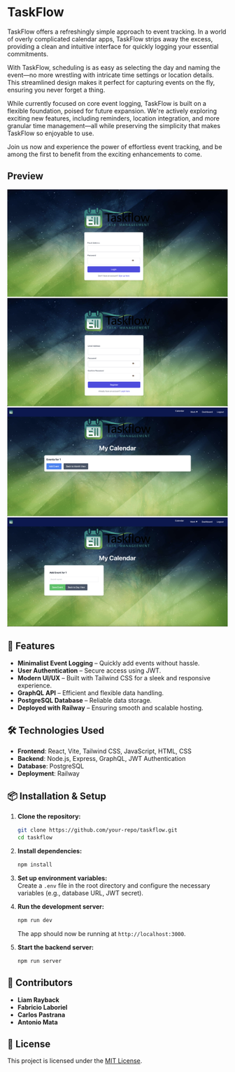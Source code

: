 # TaskFlow  

TaskFlow offers a refreshingly simple approach to event tracking. In a world of overly complicated calendar apps, TaskFlow strips away the excess, providing a clean and intuitive interface for quickly logging your essential commitments.  

With TaskFlow, scheduling is as easy as selecting the day and naming the event—no more wrestling with intricate time settings or location details. This streamlined design makes it perfect for capturing events on the fly, ensuring you never forget a thing.  

While currently focused on core event logging, TaskFlow is built on a flexible foundation, poised for future expansion. We're actively exploring exciting new features, including reminders, location integration, and more granular time management—all while preserving the simplicity that makes TaskFlow so enjoyable to use.  

Join us now and experience the power of effortless event tracking, and be among the first to benefit from the exciting enhancements to come.  

## Preview
![Login](ReadMe-Screenshots/login.png)
![Register](ReadMe-Screenshots/register.png)
![Day](ReadMe-Screenshots/day.png)
![Event](ReadMe-Screenshots/event.png)



## 🚀 Features  
- **Minimalist Event Logging** – Quickly add events without hassle.  
- **User Authentication** – Secure access using JWT.  
- **Modern UI/UX** – Built with Tailwind CSS for a sleek and responsive experience.  
- **GraphQL API** – Efficient and flexible data handling.  
- **PostgreSQL Database** – Reliable data storage.  
- **Deployed with Railway** – Ensuring smooth and scalable hosting.  

## 🛠 Technologies Used  
- **Frontend**: React, Vite, Tailwind CSS, JavaScript, HTML, CSS  
- **Backend**: Node.js, Express, GraphQL, JWT Authentication  
- **Database**: PostgreSQL  
- **Deployment**: Railway  

## 📦 Installation & Setup  

1. **Clone the repository:**  
   ```sh
   git clone https://github.com/your-repo/taskflow.git
   cd taskflow
   ```  

2. **Install dependencies:**  
   ```sh
   npm install
   ```  

3. **Set up environment variables:**  
   Create a `.env` file in the root directory and configure the necessary variables (e.g., database URL, JWT secret).  

4. **Run the development server:**  
   ```sh
   npm run dev
   ```  
   The app should now be running at `http://localhost:3000`.  

5. **Start the backend server:**  
   ```sh
   npm run server
   ```  

## 👥 Contributors  
- **Liam Rayback**  
- **Fabricio Laboriel**  
- **Carlos Pastrana**  
- **Antonio Mata**  

## 📄 License  
This project is licensed under the [MIT License](LICENSE).
